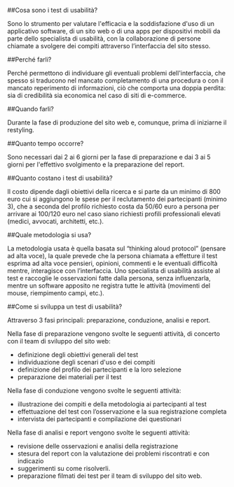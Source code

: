 ##Cosa sono i test di usabilità?

Sono lo strumento per valutare l'efficacia e la soddisfazione d'uso di un applicativo software, di un sito web o di una apps per dispositivi mobili da parte dello specialista di usabilità, con la collaborazione di persone chiamate a svolgere dei compiti attraverso l’interfaccia del sito stesso.

##Perché farli?

Perché permettono di individuare gli eventuali problemi dell'interfaccia, che spesso si traducono nel mancato completamento di una procedura o con il mancato reperimento di informazioni, ciò che comporta una doppia perdita: sia di credibilità sia economica nel caso di siti di e-commerce.

##Quando farli?

Durante la fase di produzione del sito web e, comunque, prima di iniziarne il restyling.

##Quanto tempo occorre?

Sono necessari dai 2 ai 6 giorni per la fase di preparazione e dai 3 ai 5 giorni per l'effettivo svolgimento e la preparazione del report.

##Quanto costano i test di usabilità?

Il costo dipende dagli obiettivi della ricerca e si parte da un minimo di 800 euro cui si aggiungono le spese per il reclutamento dei partecipanti (minimo 3), che a seconda del profilo richiesto costa da 50/60 euro a persona per arrivare ai 100/120 euro nel caso siano richiesti profili professionali elevati (medici, avvocati, architetti, etc.).

##Quale metodologia si usa?

La metodologia usata è quella basata sul “thinking aloud protocol” (pensare ad alta voce), la quale prevede che la persona chiamata a effetture il test esprima ad alta voce pensieri, opinioni, commenti e le eventuali difficoltà mentre, interagisce con l’interfaccia. Uno specialista di usabilità assiste al test e raccoglie le osservazioni fatte dalla persona, senza influenzarla, mentre un software apposito ne registra tutte le attività (movimenti del mouse, riempimento campi, etc.).

##Come si sviluppa un test di usabilità?

Attraverso 3 fasi principali: preparazione, conduzione, analisi e report.

Nella fase di preparazione vengono svolte le seguenti attività, di concerto con il team di sviluppo del sito web:

- definizione degli obiettivi generali del test
- individuazione degli scenari d'uso e dei compiti
- definizione del profilo dei partecipanti e la loro selezione
- preparazione dei materiali per il test 


Nella fase di conduzione vengono svolte le seguenti attività:

- illustrazione dei compiti e della metodologia ai partecipanti al test
- effettuazione del test con l’osservazione e la sua registrazione completa
- intervista dei partecipanti e compilazione dei questionari 


Nella fase di analisi e report vengono svolte le seguenti attività:

- revisione delle osservazioni e analisi della registrazione
- stesura del report con la valutazione dei problemi riscontrati e con indicazio
- suggerimenti su come risolverli.
- preparazione filmati dei test per il team di sviluppo del sito web. 
